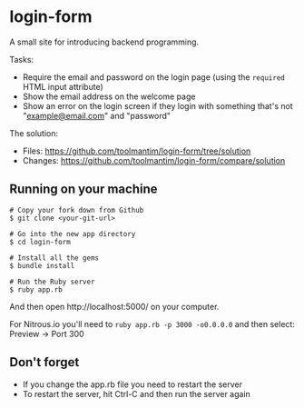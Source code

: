 login-form
==========

A small site for introducing backend programming.

Tasks:

* Require the email and password on the login page (using the `required` HTML input attribute)
* Show the email address on the welcome page
* Show an error on the login screen if they login with something that's not "example@email.com" and "password"

The solution:

* Files: https://github.com/toolmantim/login-form/tree/solution
* Changes: https://github.com/toolmantim/login-form/compare/solution

## Running on your machine

```
# Copy your fork down from Github
$ git clone <your-git-url>

# Go into the new app directory
$ cd login-form

# Install all the gems
$ bundle install

# Run the Ruby server
$ ruby app.rb
```

And then open http://localhost:5000/ on your computer.

For Nitrous.io you'll need to `ruby app.rb -p 3000 -o0.0.0.0` and then select: Preview → Port 300

## Don't forget

* If you change the app.rb file you need to restart the server
* To restart the server, hit Ctrl-C and then run the server again
